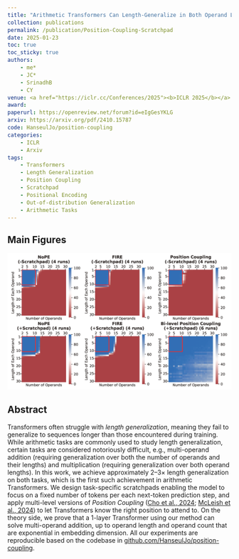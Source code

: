 ```yaml
---
title: "Arithmetic Transformers Can Length-Generalize in Both Operand Length and Count"
collection: publications
permalink: /publication/Position-Coupling-Scratchpad
date: 2025-01-23
toc: true
toc_sticky: true
authors:
    - me*
    - JC*
    - SrinadhB
    - CY
venue: <a href="https://iclr.cc/Conferences/2025"><b>ICLR 2025</b></a>
award: 
paperurl: https://openreview.net/forum?id=eIgGesYKLG
arxiv: https://arxiv.org/pdf/2410.15787
code: HanseulJo/position-coupling
categories: 
    - ICLR
    - Arxiv
tags:
    - Transformers
    - Length Generalization
    - Position Coupling
    - Scratchpad
    - Positional Encoding
    - Out-of-distribution Generalization
    - Arithmetic Tasks
---
```


## Main Figures

![Position_Coupling_Scratchpad](../assets/img/position-coupling-scratchpad/Poco_FIRE_NoPE_multiadd.png)
  
## Abstract

Transformers often struggle with *length generalization*, meaning they fail to generalize to sequences longer than those encountered during training. While arithmetic tasks are commonly used to study length generalization, certain tasks are considered notoriously difficult, e.g., multi-operand addition (requiring generalization over both the number of operands and their lengths) and multiplication (requiring generalization over both operand lengths). In this work, we achieve approximately 2–3× length generalization on both tasks, which is the first such achievement in arithmetic Transformers. We design task-specific scratchpads enabling the model to focus on a fixed number of tokens per each next-token prediction step, and apply multi-level versions of *Position Coupling* ([Cho et al., 2024](/publication/Position-Coupling.html); [McLeish et al., 2024](https://arxiv.org/abs/2405.17399)) to let Transformers know the right position to attend to. On the theory side, we prove that a 1-layer Transformer using our method can solve multi-operand addition, up to operand length and operand count that are exponential in embedding dimension. All our experiments are reproducible based on the codebase in [github.com/HanseulJo/position-coupling](https://github.com/HanseulJo/position-coupling).
